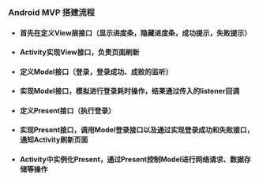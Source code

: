 ### Android MVP 搭建流程 
+ #### 首先在定义View层接口（显示进度条，隐藏进度条，成功提示，失败提示）

+ #### Activity实现View接口，负责页面刷新

+ #### 定义Model接口（登录，登录成功、成败的监听）

+ #### 实现Model接口，模拟进行登录耗时操作，结果通过传入的listener回调

+ #### 定义Present接口（执行登录）

+ #### 实现Present接口，调用Model登录接口以及通过实现登录成功和失败接口，通知Activity刷新页面

+ #### Activity中实例化Present，通过Present控制Model进行网络请求、数据存储等操作